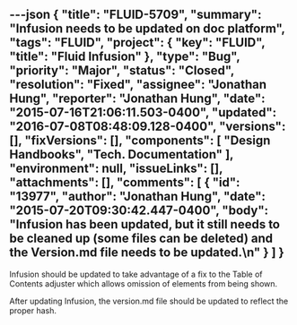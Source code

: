 ---json
{
  "title": "FLUID-5709",
  "summary": "Infusion needs to be updated on doc platform",
  "tags": "FLUID",
  "project": {
    "key": "FLUID",
    "title": "Fluid Infusion"
  },
  "type": "Bug",
  "priority": "Major",
  "status": "Closed",
  "resolution": "Fixed",
  "assignee": "Jonathan Hung",
  "reporter": "Jonathan Hung",
  "date": "2015-07-16T21:06:11.503-0400",
  "updated": "2016-07-08T08:48:09.128-0400",
  "versions": [],
  "fixVersions": [],
  "components": [
    "Design Handbooks",
    "Tech. Documentation"
  ],
  "environment": null,
  "issueLinks": [],
  "attachments": [],
  "comments": [
    {
      "id": "13977",
      "author": "Jonathan Hung",
      "date": "2015-07-20T09:30:42.447-0400",
      "body": "Infusion has been updated, but it still needs to be cleaned up (some files can be deleted) and the Version.md file needs to be updated.\n"
    }
  ]
}
---
Infusion should be updated to take advantage of a fix to the Table of Contents adjuster which allows omission of elements from being shown.

After updating Infusion, the version.md file should be updated to reflect the proper hash.

        
